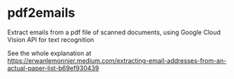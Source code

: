 # pdf2emails

Extract emails from a pdf file of scanned documents, using Google Cloud Vision API for text recognition

See the whole explanation at https://erwanlemonnier.medium.com/extracting-email-addresses-from-an-actual-paper-list-b69ef930439